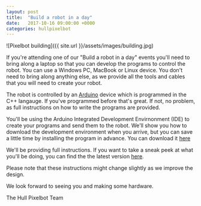 ```yaml
---
layout: post
title:  "Build a robot in a day"
date:   2017-10-16 09:00:00 +0000
categories: hullpixelbot
---
```

![Pixelbot building]({{ site.url }}/assets/images/building.jpg)


If you're attending one of our "Build a robot in a day" events you'll need to bring along a laptop so that you can develop the programs to control the robot. You can use a Windows PC, MacBook or Linux device. You don't need to bring along anything else, as we provide all the tools and cables that you will need to create your robot. 

The robot is controlled by an [Arduino](https://www.arduino.cc/) device which is programmed in the C++ langauge. If you've programmed before that's great. If not, no problem, as full instructions on how to write the programs are provided.

You'll be using the Arduino Integrated Development Envirnonment (IDE) to create your programs and send them to the robot. We'll show you how to download the development environment when you arrive, but you can save a little time by installing the program in advance. You can download it [here](https://www.arduino.cc/en/Main/Software)

We'll be providing full instructions. If you want to take a sneak peek at what you'll be doing, you can find the the latest version  [here](https://github.com/HullPixelbot/Learning/blob/master/Learning%20Robotics%20with%20the%20Hull%20Pixelbot/Build%20a%20robot%20in%20one%20day.pdf).

Please note that these instructions might change slightly as we improve the design.

We look forward to seeing you and making some hardware.

The Hull Pixelbot Team
